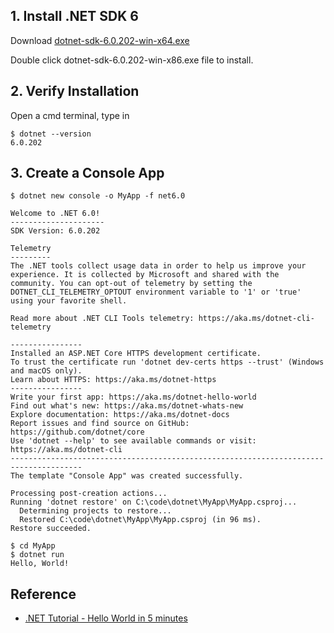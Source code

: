 ## 1. Install .NET SDK 6 

Download [dotnet-sdk-6.0.202-win-x64.exe](https://download.visualstudio.microsoft.com/download/pr/e4f4bbac-5660-45a9-8316-0ffc10765179/8ade57de09ce7f12d6411ed664f74eca/dotnet-sdk-6.0.202-win-x64.exe)

Double click dotnet-sdk-6.0.202-win-x86.exe file to install.

## 2. Verify Installation
Open a cmd terminal, type in
```console
$ dotnet --version
6.0.202
```

## 3. Create a Console App
```console
$ dotnet new console -o MyApp -f net6.0

Welcome to .NET 6.0!
---------------------
SDK Version: 6.0.202

Telemetry
---------
The .NET tools collect usage data in order to help us improve your experience. It is collected by Microsoft and shared with the community. You can opt-out of telemetry by setting the DOTNET_CLI_TELEMETRY_OPTOUT environment variable to '1' or 'true' using your favorite shell.

Read more about .NET CLI Tools telemetry: https://aka.ms/dotnet-cli-telemetry

----------------
Installed an ASP.NET Core HTTPS development certificate.
To trust the certificate run 'dotnet dev-certs https --trust' (Windows and macOS only).
Learn about HTTPS: https://aka.ms/dotnet-https
----------------
Write your first app: https://aka.ms/dotnet-hello-world
Find out what's new: https://aka.ms/dotnet-whats-new
Explore documentation: https://aka.ms/dotnet-docs
Report issues and find source on GitHub: https://github.com/dotnet/core
Use 'dotnet --help' to see available commands or visit: https://aka.ms/dotnet-cli
--------------------------------------------------------------------------------------
The template "Console App" was created successfully.

Processing post-creation actions...
Running 'dotnet restore' on C:\code\dotnet\MyApp\MyApp.csproj...
  Determining projects to restore...
  Restored C:\code\dotnet\MyApp\MyApp.csproj (in 96 ms).
Restore succeeded.
```

```console
$ cd MyApp
$ dotnet run
Hello, World!
```

## Reference
- [.NET Tutorial - Hello World in 5 minutes](https://dotnet.microsoft.com/en-us/learn/dotnet/hello-world-tutorial/install)
